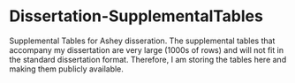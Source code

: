 # Dissertation-SupplementalTables
Supplemental Tables for Ashey disseration. The supplemental tables that accompany my dissertation are very large (1000s of rows) and will not fit in the standard dissertation format. Therefore, I am storing the tables here and making them publicly available.

